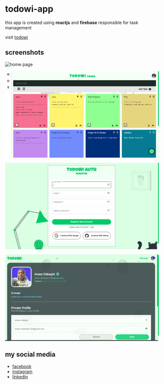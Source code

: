 # todowi-app
this app is created using **reactjs** and **firebase** responsible for task management

visit [todowi](https://todowi.vercel.app/)
## screenshots
  ![home page](/home-img.jpg)

  ![app](/manager-img.png)

  ![auth](/auth-img.png)

  ![profile](/profile-img.png)

## my social media
* [facebook](https://www.facebook.com/profile.php?id=100075508960200)
* [instagram](https://www.instagram.com/debbaghianass/)
* [linkedin](https://todowi.vercel.app/](https://www.linkedin.com/in/anass-dabaghi-5a51141b6/)https://www.linkedin.com/in/anass-dabaghi-5a51141b6/)
